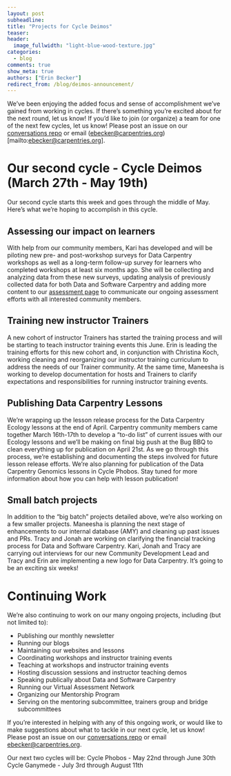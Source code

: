 ```yaml
---
layout: post
subheadline:
title: "Projects for Cycle Deimos"
teaser:
header:
  image_fullwidth: "light-blue-wood-texture.jpg"
categories:
  - blog
comments: true
show_meta: true
authors: ["Erin Becker"]
redirect_from: /blog/deimos-announcement/
---
```


We’ve been enjoying the added focus and sense of accomplishment we’ve gained from working in cycles. If there’s something 
you’re excited about for the next round, let us know! If you’d like to join (or organize) a team for one of the next few cycles, 
let us know! Please post an issue on our [conversations repo](https://github.com/carpentries/conversations/issues) or email 
(ebecker@carpentries.org)[mailto:ebecker@carpentries.org].

# Our second cycle - Cycle Deimos (March 27th - May 19th)  
Our second cycle starts this week and goes through the middle of May. Here’s what we’re hoping to accomplish in this cycle. 

## Assessing our impact on learners  
With help from our community members, Kari has developed and will be piloting new pre- and post-workshop surveys for Data Carpentry 
workshops as well as a long-term follow-up survey for learners who completed workshops at least six months ago. She will be collecting
and analyzing data from these new surveys, updating analysis of previously collected data for both Data and Software Carpentry and adding
more content to our [assessment page](http://www.datacarpentry.org/assessment/) to communicate our ongoing assessment efforts with all
interested community members.   

## Training new instructor Trainers  
A new cohort of instructor Trainers has started the training process and will be starting to teach instructor training events this June.
Erin is leading the training efforts for this new cohort and, in conjunction with Christina Koch, working cleaning and reorganizing our
instructor training curriculum to address the needs of our Trainer community. At the same time, Maneesha is working to develop
documentation for hosts and Trainers to clarify expectations and responsibilities for running instructor training events.   

## Publishing Data Carpentry Lessons 
We’re wrapping up the lesson release process for the Data Carpentry Ecology lessons at the end of April. Carpentry community members
came together March 16th-17th to develop a “to-do list” of current issues with our Ecology lessons and we’ll be making on final big
push at the Bug BBQ to clean everything up for publication on April 21st. As we go through this process, we’re establishing and 
documenting the steps involved for future lesson release efforts. We’re also planning for publication of the Data Carpentry Genomics
lessons in Cycle Phobos. Stay tuned for more information about how you can help with lesson publication! 

## Small batch projects  
In addition to the “big batch” projects detailed above, we’re also working on a few smaller projects. Maneesha is planning the next
stage of enhancements to our internal database (AMY) and cleaning up past issues and PRs. Tracy and Jonah are working on clarifying
the financial tracking process for Data and Software Carpentry. Kari, Jonah and Tracy are carrying out interviews for our new Community
Development Lead and Tracy and Erin are implementing a new logo for Data Carpentry. It’s going to be an exciting six weeks!

# Continuing Work  
We’re also continuing to work on our many ongoing projects, including (but not limited to):  
- Publishing our monthly newsletter  
- Running our blogs  
- Maintaining our websites and lessons  
- Coordinating workshops and instructor training events  
- Teaching at workshops and instructor training events  
- Hosting discussion sessions and instructor teaching demos  
- Speaking publically about Data and Software Carpentry  
- Running our Virtual Assessment Network  
- Organizing our Mentorship Program  
- Serving on the mentoring subcommittee, trainers group and bridge subcommittees  

If you’re interested in helping with any of this ongoing work, or would like to make suggestions about what to tackle in our next 
cycle, let us know! Please post an issue on our [conversations repo](https://github.com/carpentries/conversations/issues) or email 
[ebecker@carpentries.org](mailto:ebecker@carpentries.org).

Our next two cycles will be:
Cycle Phobos - May 22nd through June 30th
Cycle Ganymede - July 3rd through August 11th


